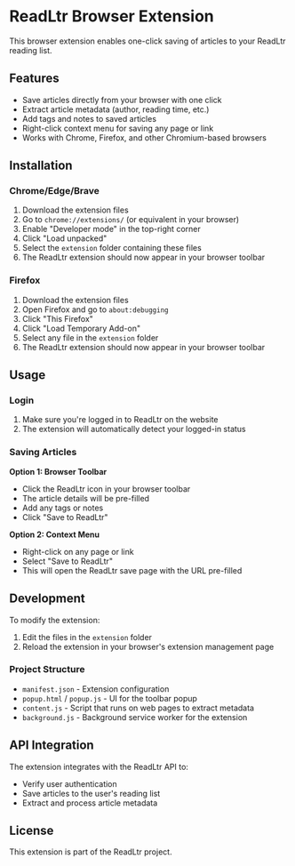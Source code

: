 # ReadLtr Browser Extension

This browser extension enables one-click saving of articles to your ReadLtr reading list.

## Features

- Save articles directly from your browser with one click
- Extract article metadata (author, reading time, etc.)
- Add tags and notes to saved articles
- Right-click context menu for saving any page or link
- Works with Chrome, Firefox, and other Chromium-based browsers

## Installation

### Chrome/Edge/Brave

1. Download the extension files
2. Go to `chrome://extensions/` (or equivalent in your browser)
3. Enable "Developer mode" in the top-right corner
4. Click "Load unpacked"
5. Select the `extension` folder containing these files
6. The ReadLtr extension should now appear in your browser toolbar

### Firefox

1. Download the extension files
2. Open Firefox and go to `about:debugging`
3. Click "This Firefox"
4. Click "Load Temporary Add-on"
5. Select any file in the `extension` folder
6. The ReadLtr extension should now appear in your browser toolbar

## Usage

### Login

1. Make sure you're logged in to ReadLtr on the website
2. The extension will automatically detect your logged-in status

### Saving Articles

**Option 1: Browser Toolbar**
- Click the ReadLtr icon in your browser toolbar
- The article details will be pre-filled
- Add any tags or notes
- Click "Save to ReadLtr"

**Option 2: Context Menu**
- Right-click on any page or link
- Select "Save to ReadLtr"
- This will open the ReadLtr save page with the URL pre-filled

## Development

To modify the extension:

1. Edit the files in the `extension` folder
2. Reload the extension in your browser's extension management page

### Project Structure

- `manifest.json` - Extension configuration
- `popup.html` / `popup.js` - UI for the toolbar popup
- `content.js` - Script that runs on web pages to extract metadata
- `background.js` - Background service worker for the extension

## API Integration

The extension integrates with the ReadLtr API to:
- Verify user authentication
- Save articles to the user's reading list
- Extract and process article metadata

## License

This extension is part of the ReadLtr project. 
